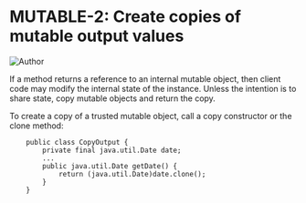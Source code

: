 # MUTABLE-2: Create copies of mutable output values
![Author](https://img.shields.io/badge/Author-Oracle-blue.svg)


If a method returns a reference to an internal mutable object, then client code may modify the internal state of the instance. Unless the intention is to share state, copy mutable objects and return the copy.

To create a copy of a trusted mutable object, call a copy constructor or the clone method:

        public class CopyOutput {
            private final java.util.Date date;
            ...
            public java.util.Date getDate() {
                return (java.util.Date)date.clone();
            }
        }




